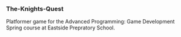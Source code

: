 ### The-Knights-Quest
Platformer game for the Advanced Programming: Game Development Spring course at Eastside Prepratory School.

